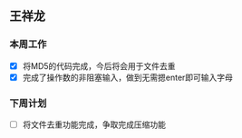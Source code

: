 ## 王祥龙
### 本周工作
+ [x] 将MD5的代码完成，今后将会用于文件去重
+ [x] 完成了操作数的非阻塞输入，做到无需摁enter即可输入字母
### 下周计划
+ [ ] 将文件去重功能完成，争取完成压缩功能
